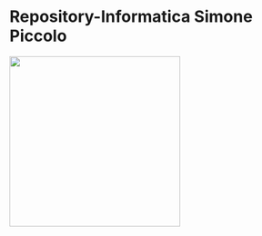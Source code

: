 # Repository-Informatica Simone Piccolo
<img src=https://upload.wikimedia.org/wikipedia/commons/thumb/0/0a/Python.svg/2048px-Python.svg.png widht="250" height="300">
